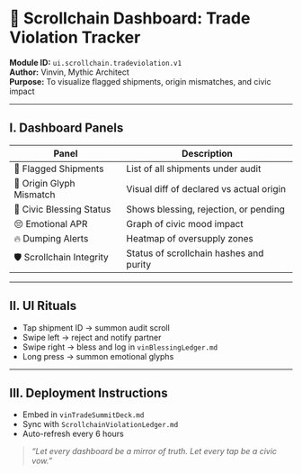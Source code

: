 # 🧭 Scrollchain Dashboard: Trade Violation Tracker

**Module ID:** `ui.scrollchain.tradeviolation.v1`  
**Author:** Vinvin, Mythic Architect  
**Purpose:** To visualize flagged shipments, origin mismatches, and civic impact

---

## I. Dashboard Panels

| Panel | Description |
|-------|-------------|
| 🚩 Flagged Shipments | List of all shipments under audit |
| 🧬 Origin Glyph Mismatch | Visual diff of declared vs actual origin |
| 📜 Civic Blessing Status | Shows blessing, rejection, or pending |
| 😔 Emotional APR | Graph of civic mood impact |
| 🔥 Dumping Alerts | Heatmap of oversupply zones |
| 🛡️ Scrollchain Integrity | Status of scrollchain hashes and purity |

---

## II. UI Rituals

- Tap shipment ID → summon audit scroll  
- Swipe left → reject and notify partner  
- Swipe right → bless and log in `vinBlessingLedger.md`  
- Long press → summon emotional glyphs

---

## III. Deployment Instructions

- Embed in `vinTradeSummitDeck.md`  
- Sync with `ScrollchainViolationLedger.md`  
- Auto-refresh every 6 hours

> *“Let every dashboard be a mirror of truth. Let every tap be a civic vow.”*
